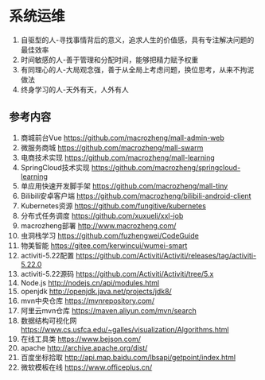 # 系统运维

1. 自驱型的人-寻找事情背后的意义，追求人生的价值感，具有专注解决问题的最佳效率
2. 时间敏感的人-善于管理和分配时间，能够把精力赋予权重
3. 有同理心的人-大局观念强，善于从全局上考虑问题，换位思考，从来不拘泥做法
4. 终身学习的人-天外有天，人外有人


## 参考内容

1. 商城前台Vue https://github.com/macrozheng/mall-admin-web
2. 微服务商城 https://github.com/macrozheng/mall-swarm
3. 电商技术实现 https://github.com/macrozheng/mall-learning
4. SpringCloud技术实现 https://github.com/macrozheng/springcloud-learning
5. 单应用快速开发脚手架 https://github.com/macrozheng/mall-tiny
6. Bilibili安卓客户端 https://github.com/macrozheng/bilibili-android-client
7. Kubernetes资源 https://github.com/fungitive/kubernetes
8. 分布式任务调度 https://github.com/xuxueli/xxl-job
9. macrozheng部署 http://www.macrozheng.com/
10. 虫洞栈学习 https://github.com/fuzhengwei/CodeGuide
11. 物美智能 https://gitee.com/kerwincui/wumei-smart
12. activiti-5.22配置 https://github.com/Activiti/Activiti/releases/tag/activiti-5.22.0
13. activiti-5.22源码 https://github.com/Activiti/Activiti/tree/5.x
14. Node.js http://nodejs.cn/api/modules.html
15. openjdk http://openjdk.java.net/projects/jdk8/
16. mvn中央仓库 https://mvnrepository.com/
17. 阿里云mvn仓库 https://maven.aliyun.com/mvn/search
18. 数据结构可视化网 https://www.cs.usfca.edu/~galles/visualization/Algorithms.html
19. 在线工具类 https://www.bejson.com/
20. apache http://archive.apache.org/dist/
21. 百度坐标拾取 http://api.map.baidu.com/lbsapi/getpoint/index.html
22. 微软模板在线 https://www.officeplus.cn/